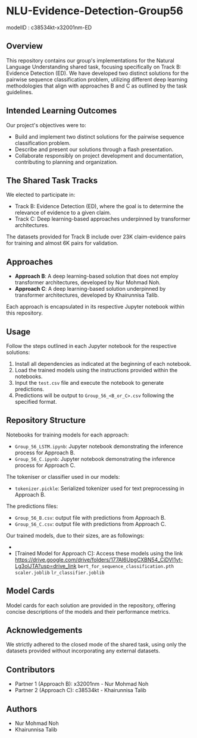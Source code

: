 # NLU-Evidence-Detection-Group56

modelID : c38534kt-x32001nm-ED

## Overview

This repository contains our group's implementations for the Natural Language Understanding shared task, focusing specifically on Track B: Evidence Detection (ED). We have developed two distinct solutions for the pairwise sequence classification problem, utilizing different deep learning methodologies that align with approaches B and C as outlined by the task guidelines.

## Intended Learning Outcomes

Our project's objectives were to:

- Build and implement two distinct solutions for the pairwise sequence classification problem.
- Describe and present our solutions through a flash presentation.
- Collaborate responsibly on project development and documentation, contributing to planning and organization.

## The Shared Task Tracks

We elected to participate in:

- Track B: Evidence Detection (ED), where the goal is to determine the relevance of evidence to a given claim.
- Track C: Deep learning-based approaches underpinned by transformer architectures.

The datasets provided for Track B include over 23K claim-evidence pairs for training and almost 6K pairs for validation.

## Approaches

- **Approach B**: A deep learning-based solution that does not employ transformer architectures, developed by Nur Mohmad Noh.
- **Approach C**: A deep learning-based solution underpinned by transformer architectures, developed by Khairunnisa Talib.

Each approach is encapsulated in its respective Jupyter notebook within this repository.

## Usage

Follow the steps outlined in each Jupyter notebook for the respective solutions:

1. Install all dependencies as indicated at the beginning of each notebook.
2. Load the trained models using the instructions provided within the notebooks.
3. Input the `test.csv` file and execute the notebook to generate predictions.
4. Predictions will be output to `Group_56_<B_or_C>.csv` following the specified format.

## Repository Structure

Notebooks for training models for each approach:

- `Group_56_LSTM.ipynb`: Jupyter notebook demonstrating the inference process for Approach B.
- `Group_56_C.ipynb`: Jupyter notebook demonstrating the inference process for Approach C.

The tokeniser or classifier used in our models:
- `tokenizer.pickle`: Serialized tokenizer used for text preprocessing in Approach B.
  
The predictions files:
- `Group_56_B.csv`: output file with predictions from Approach B.
- `Group_56_C.csv`: output file with predictions from Approach C.

Our trained models, due to their sizes, are as followings:

- [Trained Model for Approach B]: `bidirectional_lstm_model.h5`
- [Trained Model for Approach C]:
   Access these models using the link https://drive.google.com/drive/folders/177AI6UpgCXBN54_CiDVI1yt-Lg3olJTA?usp=drive_link
   `bert_for_sequence_classification.pth`
    `scaler.joblib`
    `lr_classifier.joblib`
  
  



## Model Cards

Model cards for each solution are provided in the repository, offering concise descriptions of the models and their performance metrics.

## Acknowledgements

We strictly adhered to the closed mode of the shared task, using only the datasets provided without incorporating any external datasets.

## Contributors

- Partner 1 (Approach B): x32001nm - Nur Mohmad Noh
- Partner 2 (Approach C): c38534kt - Khairunnisa Talib

## Authors

- Nur Mohmad Noh
- Khairunnisa Talib


